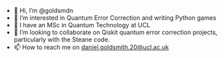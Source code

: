 - 👋 Hi, I’m @goldsmdn
- 👀 I’m interested in Quantum Error Correction and writing Python games
- 🌱 I have an MSc in Quantum Technology at UCL
- 💞️ I’m looking to collaborate on Qiskit quantum error correction projects, particularly with the Steane code.
- 📫 How to reach me on daniel.goldsmith.20@ucl.ac.uk

<!---
goldsmdn/goldsmdn is a ✨ special ✨ repository because its `README.md` (this file) appears on your GitHub profile.
You can click the Preview link to take a look at your changes.
--->
